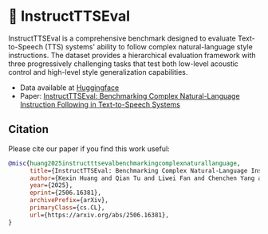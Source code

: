 # 💬 InstructTTSEval

InstructTTSEval is a comprehensive benchmark designed to evaluate Text-to-Speech (TTS) systems' ability to follow complex natural-language style instructions. The dataset provides a hierarchical evaluation framework with three progressively challenging tasks that test both low-level acoustic control and high-level style generalization capabilities.

- Data available at [Huggingface](https://huggingface.co/datasets/CaasiHUANG/InstructTTSEval)
- Paper: [InstructTTSEval: Benchmarking Complex Natural-Language Instruction Following in Text-to-Speech Systems](https://arxiv.org/pdf/2506.16381)

## Citation
Please cite our paper if you find this work useful:
```bibtex
@misc{huang2025instructttsevalbenchmarkingcomplexnaturallanguage,
      title={InstructTTSEval: Benchmarking Complex Natural-Language Instruction Following in Text-to-Speech Systems}, 
      author={Kexin Huang and Qian Tu and Liwei Fan and Chenchen Yang and Dong Zhang and Shimin Li and Zhaoye Fei and Qinyuan Cheng and Xipeng Qiu},
      year={2025},
      eprint={2506.16381},
      archivePrefix={arXiv},
      primaryClass={cs.CL},
      url={https://arxiv.org/abs/2506.16381}, 
}
```
